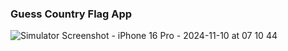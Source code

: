 ### Guess Country Flag App

![Simulator Screenshot - iPhone 16 Pro - 2024-11-10 at 07 10 44](https://github.com/user-attachments/assets/d4112932-b333-469a-9c2d-3bf9880fbc01)
